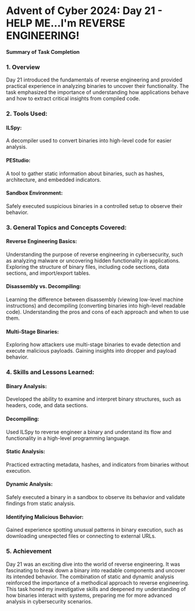 # Advent of Cyber 2024: Day 21 - HELP ME...I'm REVERSE ENGINEERING!

**Summary of Task Completion**

### 1. Overview
Day 21 introduced the fundamentals of reverse engineering and provided practical experience in analyzing binaries to uncover their functionality. The task emphasized the importance of understanding how applications behave and how to extract critical insights from compiled code.

### 2. Tools Used:
#### ILSpy:
A decompiler used to convert binaries into high-level code for easier analysis.
#### PEStudio:
A tool to gather static information about binaries, such as hashes, architecture, and embedded indicators.
#### Sandbox Environment:
Safely executed suspicious binaries in a controlled setup to observe their behavior.

### 3. General Topics and Concepts Covered:
#### Reverse Engineering Basics:
Understanding the purpose of reverse engineering in cybersecurity, such as analyzing malware or uncovering hidden functionality in applications.
Exploring the structure of binary files, including code sections, data sections, and import/export tables.
#### Disassembly vs. Decompiling:
Learning the difference between disassembly (viewing low-level machine instructions) and decompiling (converting binaries into high-level readable code).
Understanding the pros and cons of each approach and when to use them.
#### Multi-Stage Binaries:
Exploring how attackers use multi-stage binaries to evade detection and execute malicious payloads.
Gaining insights into dropper and payload behavior.

### 4. Skills and Lessons Learned:
#### Binary Analysis:
Developed the ability to examine and interpret binary structures, such as headers, code, and data sections.
#### Decompiling:
Used ILSpy to reverse engineer a binary and understand its flow and functionality in a high-level programming language.
#### Static Analysis:
Practiced extracting metadata, hashes, and indicators from binaries without execution.
#### Dynamic Analysis:
Safely executed a binary in a sandbox to observe its behavior and validate findings from static analysis.
#### Identifying Malicious Behavior:
Gained experience spotting unusual patterns in binary execution, such as downloading unexpected files or connecting to external URLs.

### 5. Achievement
Day 21 was an exciting dive into the world of reverse engineering. It was fascinating to break down a binary into readable components and uncover its intended behavior. The combination of static and dynamic analysis reinforced the importance of a methodical approach to reverse engineering. This task honed my investigative skills and deepened my understanding of how binaries interact with systems, preparing me for more advanced analysis in cybersecurity scenarios.
